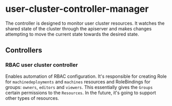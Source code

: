 # user-cluster-controller-manager

The controller is designed to monitor user cluster resources. It watches the shared state of the cluster through the 
apiserver and makes changes attempting to move the current state towards the desired state.

## Controllers

### RBAC user cluster controller
Enables automation of RBAC configuration. It's responsible for creating Role for `machinedeployments` and `machines` 
resources and RoleBindings for groups: `owners`, `editors` and `viewers`. This essentially gives the `Groups` certain 
permissions to the `Resources`. In the future, it's going to support other types of resources.